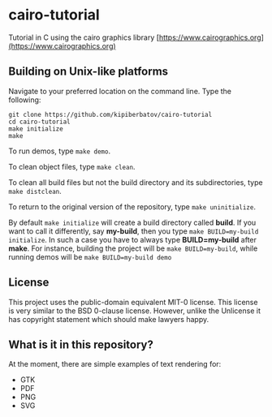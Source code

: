 # cairo-tutorial

Tutorial in C using the cairo graphics library
[https://www.cairographics.org](https://www.cairographics.org)

## Building on Unix-like platforms

Navigate to your preferred location on the command line. Type the following:

```
git clone https://github.com/kipiberbatov/cairo-tutorial
cd cairo-tutorial
make initialize
make
```

To run demos, type `make demo`.

To clean object files, type `make clean`.

To clean all build files but not the build directory and its subdirectories,
type `make distclean`.

To return to the original version of the repository, type `make uninitialize`.

By default `make initialize` will create a build directory called **build**.
If you want to call it differently, say **my-build**, then you type
`make BUILD=my-build initialize`.
In such a case you have to always type **BUILD=my-build** after **make**.
For instance, building the project will be `make BUILD=my-build`, while running
demos will be `make BUILD=my-build demo`

## License

This project uses the public-domain equivalent MIT-0 license.
This license is very similar to the BSD 0-clause license.
However, unlike the Unlicense it has copyright statement which should make
lawyers happy.

## What is it in this repository?

At the moment, there are simple examples of text rendering for:

- GTK
- PDF
- PNG
- SVG
